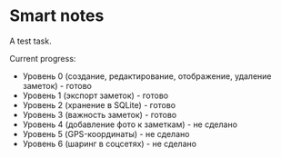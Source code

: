 # Smart notes
A test task.

Current progress:
* Уровень 0 (создание, редактирование, отображение, удаление заметок) - готово
* Уровень 1 (экспорт заметок) - готово
* Уровень 2 (хранение в SQLite) -  готово
* Уровень 3 (важность заметок) - готово
* Уровень 4 (добавление фото к заметкам) - не сделано
* Уровень 5 (GPS-координаты) - не сделано
* Уровень 6 (шаринг в соцсетях) - не сделано
